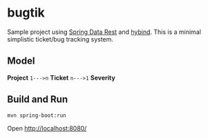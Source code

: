 # bugtik

Sample project using [Spring Data Rest](http://projects.spring.io/spring-data-rest/) and [hybind](https://github.com/lbovet/hybind).
This is a minimal simplistic ticket/bug tracking system.

## Model

**Project** `1--->n` **Ticket** `n--->1` **Severity**

## Build and Run

`mvn spring-boot:run`

Open [http://localhost:8080/](http://localhost:8080/)